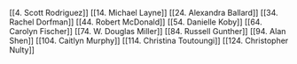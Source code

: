 [[4. Scott Rodriguez]]
[[14. Michael Layne]]
[[24. Alexandra Ballard]]
[[34. Rachel Dorfman]]
[[44. Robert McDonald]]
[[54. Danielle Koby]]
[[64. Carolyn Fischer]]
[[74. W. Douglas Miller]]
[[84. Russell Gunther]]
[[94. Alan Shen]]
[[104. Caitlyn Murphy]]
[[114. Christina Toutoungi]]
[[124. Christopher Nulty]]
